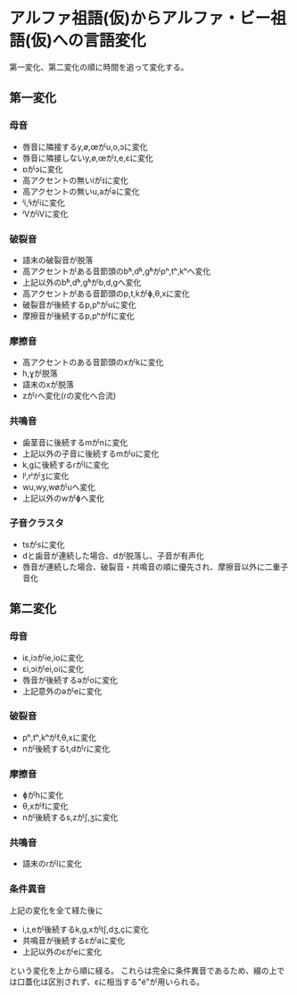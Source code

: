 # アルファ祖語(仮)からアルファ・ビー祖語(仮)への言語変化
第一変化、第二変化の順に時間を追って変化する。

## 第一変化

### 母音

* 唇音に隣接するy,ø,œがu,o,ɔに変化
* 唇音に隣接しないy,ø,œがɪ,e,ɛに変化
* ɒがɔに変化
* 高アクセントの無いiがɪに変化
* 高アクセントの無いu,aがəに変化
* ʲi,ʲɨがiに変化
* ʲVがiVに変化

### 破裂音

* 語末の破裂音が脱落
* 高アクセントがある音節頭のbʱ,dʱ,gʱがpʰ,tʰ,kʰへ変化
* 上記以外のbʱ,dʱ,gʱがb,d,gへ変化
* 高アクセントがある音節頭のp,t,kがɸ,θ,xに変化
* 破裂音が後続するp,pʰがuに変化
* 摩擦音が後続するp,pʰがfに変化

### 摩擦音

* 高アクセントのある音節頭のxがkに変化
* h,ɣが脱落
* 語末のxが脱落
* zがɾへ変化(ɾの変化へ合流)

### 共鳴音

* 歯茎音に後続するmがnに変化
* 上記以外の子音に後続するmがuに変化
* k,gに後続するɾがlに変化
* lʲ,rʲがʒに変化
* wu,wy,wøがuへ変化
* 上記以外のwがɸへ変化

### 子音クラスタ

* tsがsに変化
* dと歯音が連続した場合、dが脱落し、子音が有声化
* 唇音が連続した場合、破裂音・共鳴音の順に優先され、摩擦音以外に二重子音化

## 第二変化

### 母音

* iɛ,iɔがie,ioに変化
* ɛi,ɔiがei,oiに変化
* 唇音が後続するəがoに変化
* 上記意外のəがeに変化

### 破裂音

* pʰ,tʰ,kʰがf,θ,xに変化
* nが後続するt,dがɾに変化

### 摩擦音

* ɸがhに変化
* θ,xがfに変化
* nが後続するs,zがʃ,ʒに変化

### 共鳴音

* 語末のɾがlに変化

### 条件異音

上記の変化を全て経た後に
* i,ɪ,eが後続するk,g,xがtʃ,dʒ,çに変化
* 共鳴音が後続するɛがaに変化
* 上記以外のɛがeに変化

という変化を上から順に経る。
これらは完全に条件異音であるため、綴の上では口蓋化は区別されず、ɛに相当する"é"が用いられる。
